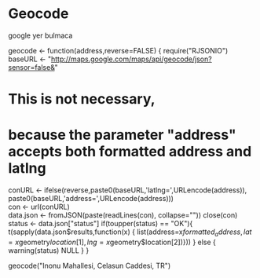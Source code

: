 # Geocode
google yer bulmaca

geocode <- function(address,reverse=FALSE)  {
  require("RJSONIO")
  baseURL <- "http://maps.google.com/maps/api/geocode/json?sensor=false&"
  
  # This is not necessary, 
  # because the parameter "address" accepts both formatted address and latlng
  
  conURL <- ifelse(reverse,paste0(baseURL,'latlng=',URLencode(address)),
                   paste0(baseURL,'address=',URLencode(address)))  
  con <- url(conURL)  
  data.json <- fromJSON(paste(readLines(con), collapse=""))
  close(con) 
  status <- data.json["status"]
  if(toupper(status) == "OK"){
    t(sapply(data.json$results,function(x) {
      list(address=x$formatted_address,lat=x$geometry$location[1],
           lng=x$geometry$location[2])}))
  } else { 
    warning(status)
    NULL 
  }
}

geocode("Inonu Mahallesi, Celasun Caddesi, TR")
